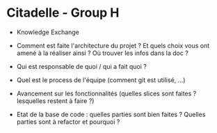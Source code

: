 # Citadelle - Group H

* Knowledge Exchange

* Comment est faite l'architecture du projet ? Et quels choix vous ont amené à la réaliser ainsi ? Où trouver les infos dans la doc ?

* Qui est responsable de quoi / qui a fait quoi ?

* Quel est le process de l'équipe (comment git est utilisé, ...)

* Avancement sur les fonctionnalités (quelles slices sont faites ? lesquelles restent à faire ?)

* Etat de la base de code : quelles parties sont bien faites ? Quelles parties sont à refactor et pourquoi ?